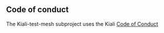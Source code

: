 ## Code of conduct

The Kiali-test-mesh subproject uses the Kiali [Code of Conduct](https://github.com/kiali/kiali/blob/master/CODE_OF_CONDUCT.md)
